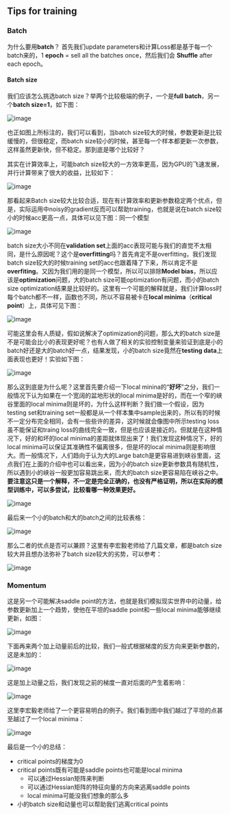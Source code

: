 ## Tips for training
### Batch
为什么要用**batch**？
首先我们update parameters和计算Loss都是基于每一个batch来的，1 **epoch** = sell all the batches once，然后我们会 **Shuffle** after each epoch。

#### Batch size
我们应该怎么挑选batch size？举两个比较极端的例子，一个是**full batch**，另一个**batch size=1**，如下图：

![image](https://user-images.githubusercontent.com/88269254/170849300-ea8c3330-4c08-4e50-9fff-d3be4176789e.png)

也正如图上所标注的，我们可以看到，当batch size较大的时候，参数更新是比较缓慢的，但很稳定，而batch size较小的时候，甚至每一个样本都更新一次参数，这样虽然更新快，但不稳定。那到底是哪个比较好？

其实在计算效率上，可能batch size较大的一方效率更高，因为GPU的飞速发展，并行计算带来了很大的收益，比较如下：

![image](https://user-images.githubusercontent.com/88269254/170849406-e39fb401-6ba8-42f1-a35c-15a8c60d532a.png)

那看起来Batch size较大比较合适，现在有计算效率和更新参数稳定两个优点，但是，实际运用中noisy的gradient反而可以帮助training，也就是说在batch size较小的时候acc更高一点，具体可以见下图：同一个模型

![image](https://user-images.githubusercontent.com/88269254/170849532-85db6bb5-7f11-47ca-a6e2-2e1bc7de27f9.png)

batch size大小不同在**validation set**上面的acc表现可能与我们的直觉不太相同，是什么原因呢？这个是**overfitting**吗？首先肯定不是overfitting，我们发现batch size较大的时候training set的acc也跟着降了下来，所以肯定不是**overfiting**。又因为我们用的是同一个模型，所以可以排除**Model bias**，所以应该是**optimization**问题，大的batch size可能optimization有问题，而小的batch size optimization结果是比较好的。这里有一个可能的解释就是，我们计算loss时每个batch都不一样，函数也不同，所以不容易被卡在**local minima**（**critical point**）上，具体可见下图：

![image](https://user-images.githubusercontent.com/88269254/170849643-e2015a71-7299-4e3d-b361-b6a46dcb8d5a.png)

可能这里会有人质疑，假如说解决了optimization的问题，那么大的batch size是不是可能会比小的表现更好呢？也有人做了相关的实验控制变量来验证到底是小的batch好还是大的batch好一点，结果发现，小的batch size竟然在**testing data**上面表现也更好！实验如下图：

![image](https://user-images.githubusercontent.com/88269254/170849788-eddf68d5-e15b-4ca0-a690-c23e7b33b95d.png)

那么这到底是为什么呢？这里首先要介绍一下local minina的“**好坏**”之分，我们一般情况下认为如果在一个宽阔的盆地形状的local minima是好的，而在一个窄的峡谷里面的local minima则是坏的，为什么这样判断？我们做一个假设，因为testing set和training set一般都是从一个样本集中sample出来的，所以有的时候不一定分布完全相同，会有一些些许的差异，这时候就会像图中所示testing loss虽不能保证和traing loss的曲线完全一致，但是也应该是接近的。但就是在这种情况下，好的和坏的local minima的差距就体现出来了！我们发现这种情况下，好的local minima可以保证其准确性不偏离很多，但是坏的local minima则是影响很大。而一般情况下，人们趋向于认为大的Large batch是更容易进到峡谷里面，这点我们在上面的介绍中也可以看出来，因为小的batch size更新参数具有随机性，所以遇到小的峡谷一般更加容易跳出来，而大的batch size更容易陷在峡谷之中。**要注意这只是一个解释，不一定是完全正确的，也没有严格证明，所以在实际的模型训练中，可以多尝试，比较看哪一种效果更好。**

![image](https://user-images.githubusercontent.com/88269254/170849941-c56797c2-c4ad-4f14-9326-368d4980333a.png)

最后来一个小的batch和大的batch之间的比较表格：

![image](https://user-images.githubusercontent.com/88269254/170849978-9c232043-1452-40c9-843e-dddc7e8a4c32.png)

那么二者的优点是否可以兼顾？这里有李宏毅老师给了几篇文章，都是batch size较大并且想办法弥补了batch size较大的劣势，可以参考：

![image](https://user-images.githubusercontent.com/88269254/170850035-8361055f-ec2a-4b35-93bb-e0db85aa2f32.png)

### Momentum
这是另一个可能解决saddle point的方法，也就是我们模拟现实世界中的动量，给参数更新加上一个趋势，使他在平坦的saddle point和一些local minima能够继续更新，如图：

![image](https://user-images.githubusercontent.com/88269254/170850292-2b2f8512-fd6c-49f2-9a61-286b5c955390.png)

下面再来两个加上动量前后的比较，我们一般式根据梯度的反方向来更新参数的，这是未加的：

![image](https://user-images.githubusercontent.com/88269254/170850309-dbc32ced-a5b9-4845-a49d-3998a610c2e7.png)

这是加上动量之后，我们发现之前的梯度一直对后面的产生着影响：

![image](https://user-images.githubusercontent.com/88269254/170850330-63a2b715-1f75-44c4-9f4d-12459433a2f6.png)

这里李宏毅老师给了一个更容易明白的例子。我们看到图中我们越过了平坦的点甚至越过了一个local minima：

![image](https://user-images.githubusercontent.com/88269254/170850363-864ae77a-83c7-450f-855b-473556a6329e.png)

最后是一个小的总结：

- critical points的梯度为0
- critical points既有可能是saddle points也可能是local minima
  - 可以通过Hessian矩阵来判断
  - 可以通过Hessian矩阵的特征向量的方向来逃离saddle points
  - local minima可能没我们想象的那么多
- 小的batch size和动量也可以帮助我们逃离critical points
